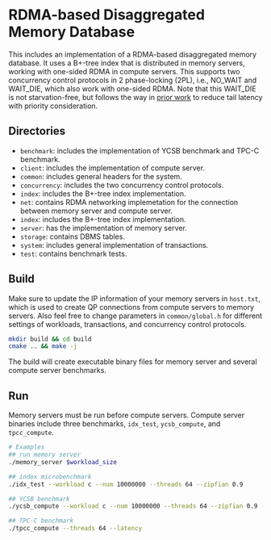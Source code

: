 RDMA-based Disaggregated Memory Database
========================================================================

This includes an implementation of a RDMA-based disaggregated memory database.
It uses a B+-tree index that is distributed in memory servers, working with one-sided RDMA in compute servers.
This supports two concurrency control protocols in 2 phase-locking (2PL), i.e., NO\_WAIT and WAIT\_DIE, which also work with one-sided RDMA.
Note that this WAIT\_DIE is not starvation-free, but follows the way in [prior work](http://alchem.usc.edu/portal/static/download/rdma_tx.pdf) to reduce tail latency with priority consideration.



## Directories ##
* `benchmark`: includes the implementation of YCSB benchmark and TPC-C benchmark.
* `client`: includes the implementation of compute server.
* `common`: includes general headers for the system.
* `concurrency`: includes the two concurrency control protocols.
* `index`: includes the B+-tree index implementation.
* `net`: contains RDMA networking implemetation for the connection between memory server and compute server.
* `index`: includes the B+-tree index implementation.
* `server`: has the implementation of memory server.
* `storage`: contains DBMS tables.
* `system`: includes general implementation of transactions.
* `test`: contains benchmark tests.


## Build ##
Make sure to update the IP information of your memory servers in `host.txt`, which is used to create QP connections from compute servers to memory servers.
Also feel free to change parameters in `common/global.h` for different settings of workloads, transactions, and concurrency control protocols.

```sh
mkdir build && cd build
cmake .. && make -j
```
The build will create executable binary files for memory server and several compute server benchmarks.



## Run ##
Memory servers must be run before compute servers.
Compute server binaries include three benchmarks, `idx_test`, `ycsb_compute`, and `tpcc_compute`.

```sh
# Examples
## run memory server
./memory_server $workload_size

## index microbenchmark
./idx_test --workload c --num 10000000 --threads 64 --zipfian 0.9

## YCSB benchmark
./ycsb_compute --workload c --num 10000000 --threads 64 --zipfian 0.9 --latency

## TPC-C benchmark
./tpcc_compute --threads 64 --latency
```
